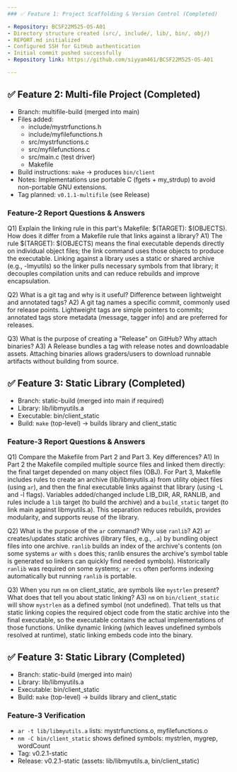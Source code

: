 ```yaml
---
### ✅ Feature 1: Project Scaffolding & Version Control (Completed)

- Repository: BCSF22M525-OS-A01
- Directory structure created (src/, include/, lib/, bin/, obj/)
- REPORT.md initialized
- Configured SSH for GitHub authentication
- Initial commit pushed successfully
- Repository link: https://github.com/siyyam461/BCSF22M525-OS-A01

---
```


## ✅ Feature 2: Multi-file Project (Completed)

- Branch: multifile-build (merged into main)
- Files added:
  - include/mystrfunctions.h
  - include/myfilefunctions.h
  - src/mystrfunctions.c
  - src/myfilefunctions.c
  - src/main.c (test driver)
  - Makefile
- Build instructions: `make` → produces `bin/client`
- Notes: Implementations use portable C (fgets + my_strdup) to avoid non-portable GNU extensions.
- Tag planned: `v0.1.1-multifile` (see Release)


### Feature-2 Report Questions & Answers

Q1) Explain the linking rule in this part's Makefile: $(TARGET): $(OBJECTS). How does it differ from a Makefile rule that links against a library?
A1) The rule $(TARGET): $(OBJECTS) means the final executable depends directly on individual object files; the link command uses those objects to produce the executable. Linking against a library uses a static or shared archive (e.g., -lmyutils) so the linker pulls necessary symbols from that library; it decouples compilation units and can reduce rebuilds and improve encapsulation.

Q2) What is a git tag and why is it useful? Difference between lightweight and annotated tags?
A2) A git tag names a specific commit, commonly used for release points. Lightweight tags are simple pointers to commits; annotated tags store metadata (message, tagger info) and are preferred for releases.

Q3) What is the purpose of creating a "Release" on GitHub? Why attach binaries?
A3) A Release bundles a tag with release notes and downloadable assets. Attaching binaries allows graders/users to download runnable artifacts without building from source.


## ✅ Feature 3: Static Library (Completed)

- Branch: static-build (merged into main if required)
- Library: lib/libmyutils.a
- Executable: bin/client_static
- Build: `make` (top-level) -> builds library and client_static

### Feature-3 Report Questions & Answers

Q1) Compare the Makefile from Part 2 and Part 3. Key differences?
A1) In Part 2 the Makefile compiled multiple source files and linked them directly: the final target depended on many object files (OBJ). For Part 3, Makefile includes rules to create an archive (lib/libmyutils.a) from utility object files (using `ar`), and then the final executable links against that library (using -L and -l flags). Variables added/changed include LIB_DIR, AR, RANLIB, and rules include a `lib` target (to build the archive) and a `build_static` target (to link main against libmyutils.a). This separation reduces rebuilds, provides modularity, and supports reuse of the library.

Q2) What is the purpose of the `ar` command? Why use `ranlib`?
A2) `ar` creates/updates static archives (library files, e.g., `.a`) by bundling object files into one archive. `ranlib` builds an index of the archive's contents (on some systems `ar` with `s` does this; ranlib ensures the archive's symbol table is generated so linkers can quickly find needed symbols). Historically `ranlib` was required on some systems; `ar rcs` often performs indexing automatically but running `ranlib` is portable.

Q3) When you run `nm` on client_static, are symbols like `mystrlen` present? What does that tell you about static linking?
A3) `nm` on `bin/client_static` will show `mystrlen` as a defined symbol (not undefined). That tells us that static linking copies the required object code from the static archive into the final executable, so the executable contains the actual implementations of those functions. Unlike dynamic linking (which leaves undefined symbols resolved at runtime), static linking embeds code into the binary.



## ✅ Feature 3: Static Library (Completed)

- Branch: static-build (merged into main)
- Library: lib/libmyutils.a
- Executable: bin/client_static
- Build: `make` (top-level) -> builds library and client_static

### Feature-3 Verification
- `ar -t lib/libmyutils.a` lists: mystrfunctions.o, myfilefunctions.o
- `nm -C bin/client_static` shows defined symbols: mystrlen, mygrep, wordCount
- Tag: v0.2.1-static
- Release: v0.2.1-static (assets: lib/libmyutils.a, bin/client_static)

